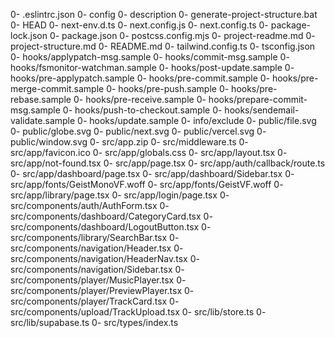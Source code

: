 ﻿0- .eslintrc.json
0- config
0- description
0- generate-project-structure.bat
0- HEAD
0- next-env.d.ts
0- next.config.js
0- next.config.ts
0- package-lock.json
0- package.json
0- postcss.config.mjs
0- project-readme.md
0- project-structure.md
0- README.md
0- tailwind.config.ts
0- tsconfig.json
0- hooks/applypatch-msg.sample
0- hooks/commit-msg.sample
0- hooks/fsmonitor-watchman.sample
0- hooks/post-update.sample
0- hooks/pre-applypatch.sample
0- hooks/pre-commit.sample
0- hooks/pre-merge-commit.sample
0- hooks/pre-push.sample
0- hooks/pre-rebase.sample
0- hooks/pre-receive.sample
0- hooks/prepare-commit-msg.sample
0- hooks/push-to-checkout.sample
0- hooks/sendemail-validate.sample
0- hooks/update.sample
0- info/exclude
0- public/file.svg
0- public/globe.svg
0- public/next.svg
0- public/vercel.svg
0- public/window.svg
0- src/app.zip
0- src/middleware.ts
0- src/app/favicon.ico
0- src/app/globals.css
0- src/app/layout.tsx
0- src/app/not-found.tsx
0- src/app/page.tsx
0- src/app/auth/callback/route.ts
0- src/app/dashboard/page.tsx
0- src/app/dashboard/Sidebar.tsx
0- src/app/fonts/GeistMonoVF.woff
0- src/app/fonts/GeistVF.woff
0- src/app/library/page.tsx
0- src/app/login/page.tsx
0- src/components/auth/AuthForm.tsx
0- src/components/dashboard/CategoryCard.tsx
0- src/components/dashboard/LogoutButton.tsx
0- src/components/library/SearchBar.tsx
0- src/components/navigation/Header.tsx
0- src/components/navigation/HeaderNav.tsx
0- src/components/navigation/Sidebar.tsx
0- src/components/player/MusicPlayer.tsx
0- src/components/player/PreviewPlayer.tsx
0- src/components/player/TrackCard.tsx
0- src/components/upload/TrackUpload.tsx
0- src/lib/store.ts
0- src/lib/supabase.ts
0- src/types/index.ts
